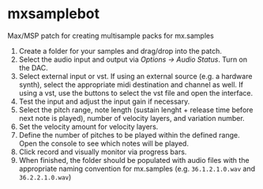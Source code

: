 # mxsamplebot
Max/MSP patch for creating multisample packs for mx.samples
1. Create a folder for your samples and drag/drop into the patch.
2. Select the audio input and output via _Options -> Audio Status_. Turn on the DAC.
3. Select external input or vst. If using an external source (e.g. a hardware synth), select the appropriate midi destination and channel as well. If using a vst, use the buttons to select the vst file and open the interface.
4. Test the input and adjust the input gain if necessary.
5. Select the pitch range, note length (sustain lenght + release time before next note is played), number of velocity layers, and variation number.
6. Set the velocity amount for velocity layers.
7. Define the number of pitches to be played within the defined range. Open the console to see which notes will be played.
8. Click record and visually monitor via progress bars.
9. When finished, the folder should be populated with audio files with the appropriate naming convention for mx.samples (e.g. `36.1.2.1.0.wav` and `36.2.2.1.0.wav`)
